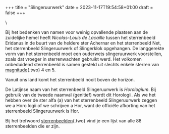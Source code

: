 +++
title = "Slingeruurwerk"
date = 2023-11-17T19:54:58+01:00
draft = false
+++

\

Bij het bedenken van namen voor weinig opvallende plaatsen aan de
zuidelijke hemel heeft *Nicolas-Louis de Lacaille* tussen het
sterrenbeeld Eridanus in de buurt van de heldere ster Achernar en het
sterrenbeeld Net, het sterrenbeeld Slingeruurwerk of Slingerklok
opgehangen. De langgerekte vorm van het sterrenbeeld moet een ouderwets
slingeruurwerk voorstellen, zoals dat vroeger in sterrenwachten gebruikt
werd. Het volkomen onbeduidend sterrenbeeld is samen gesteld uit slechts
enkele sterren van [magnitude](magnitud.html){.two} 4 en 5.

Vanuit ons land komt het sterrenbeeld nooit boven de horizon.

De Latijnse naam van het sterrenbeeld Slingeruurwerk is *Horologium*.
Bij gebruik van de tweede naamval (genitief) wordt dit Horologii. Als we
het hebben over de ster alfa (a) van het sterrenbeeld Slingeruurwerk
zeggen we a Horo logii of we schrijven a Hor, want de officiële
afkorting van het sterrenbeeld Slingeruurwerk is Hor.

Bij het trefwoord [sterrenbeelden](sterrenb.html){.two} vind je een
lijst van alle 88 sterrenbeelden die er zijn.
